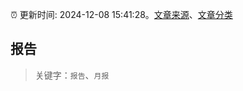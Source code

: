 :alarm_clock: 更新时间: 2024-12-08 15:41:28。[文章来源](/README.md)、[文章分类](/TAGS.md)

## 报告


> 关键字：`报告`、`月报`



